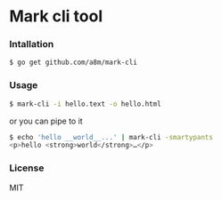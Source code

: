 Mark cli tool
====

### Intallation
```sh
$ go get github.com/a8m/mark-cli
```

### Usage
```sh
$ mark-cli -i hello.text -o hello.html
```
or you can pipe to it
```sh
$ echo 'hello __world__...' | mark-cli -smartypants
<p>hello <strong>world</strong>…</p>
```

### License
MIT
